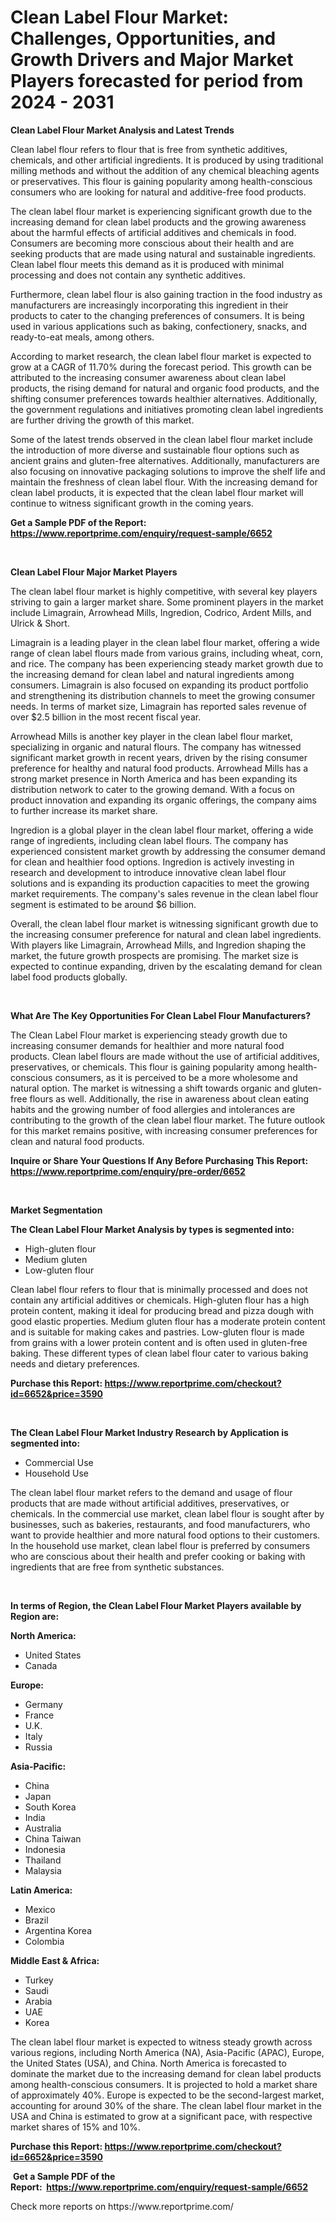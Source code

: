 <p><h1>Clean Label Flour Market: Challenges, Opportunities, and Growth Drivers and Major Market Players forecasted for period from 2024 - 2031</h1></p><p><strong>Clean Label Flour Market Analysis and Latest Trends</strong></p>
<p><p>Clean label flour refers to flour that is free from synthetic additives, chemicals, and other artificial ingredients. It is produced by using traditional milling methods and without the addition of any chemical bleaching agents or preservatives. This flour is gaining popularity among health-conscious consumers who are looking for natural and additive-free food products.</p><p>The clean label flour market is experiencing significant growth due to the increasing demand for clean label products and the growing awareness about the harmful effects of artificial additives and chemicals in food. Consumers are becoming more conscious about their health and are seeking products that are made using natural and sustainable ingredients. Clean label flour meets this demand as it is produced with minimal processing and does not contain any synthetic additives.</p><p>Furthermore, clean label flour is also gaining traction in the food industry as manufacturers are increasingly incorporating this ingredient in their products to cater to the changing preferences of consumers. It is being used in various applications such as baking, confectionery, snacks, and ready-to-eat meals, among others.</p><p>According to market research, the clean label flour market is expected to grow at a CAGR of 11.70% during the forecast period. This growth can be attributed to the increasing consumer awareness about clean label products, the rising demand for natural and organic food products, and the shifting consumer preferences towards healthier alternatives. Additionally, the government regulations and initiatives promoting clean label ingredients are further driving the growth of this market.</p><p>Some of the latest trends observed in the clean label flour market include the introduction of more diverse and sustainable flour options such as ancient grains and gluten-free alternatives. Additionally, manufacturers are also focusing on innovative packaging solutions to improve the shelf life and maintain the freshness of clean label flour. With the increasing demand for clean label products, it is expected that the clean label flour market will continue to witness significant growth in the coming years.</p></p>
<p><strong>Get a Sample PDF of the Report:&nbsp; <a href="https://www.reportprime.com/enquiry/request-sample/6652">https://www.reportprime.com/enquiry/request-sample/6652</a></strong></p>
<p>&nbsp;</p>
<p><strong>Clean Label Flour Major Market Players</strong></p>
<p><p>The clean label flour market is highly competitive, with several key players striving to gain a larger market share. Some prominent players in the market include Limagrain, Arrowhead Mills, Ingredion, Codrico, Ardent Mills, and Ulrick & Short.</p><p>Limagrain is a leading player in the clean label flour market, offering a wide range of clean label flours made from various grains, including wheat, corn, and rice. The company has been experiencing steady market growth due to the increasing demand for clean label and natural ingredients among consumers. Limagrain is also focused on expanding its product portfolio and strengthening its distribution channels to meet the growing consumer needs. In terms of market size, Limagrain has reported sales revenue of over $2.5 billion in the most recent fiscal year.</p><p>Arrowhead Mills is another key player in the clean label flour market, specializing in organic and natural flours. The company has witnessed significant market growth in recent years, driven by the rising consumer preference for healthy and natural food products. Arrowhead Mills has a strong market presence in North America and has been expanding its distribution network to cater to the growing demand. With a focus on product innovation and expanding its organic offerings, the company aims to further increase its market share.</p><p>Ingredion is a global player in the clean label flour market, offering a wide range of ingredients, including clean label flours. The company has experienced consistent market growth by addressing the consumer demand for clean and healthier food options. Ingredion is actively investing in research and development to introduce innovative clean label flour solutions and is expanding its production capacities to meet the growing market requirements. The company's sales revenue in the clean label flour segment is estimated to be around $6 billion.</p><p>Overall, the clean label flour market is witnessing significant growth due to the increasing consumer preference for natural and clean label ingredients. With players like Limagrain, Arrowhead Mills, and Ingredion shaping the market, the future growth prospects are promising. The market size is expected to continue expanding, driven by the escalating demand for clean label food products globally.</p></p>
<p>&nbsp;</p>
<p><strong>What Are The Key Opportunities For Clean Label Flour Manufacturers?</strong></p>
<p><p>The Clean Label Flour market is experiencing steady growth due to increasing consumer demands for healthier and more natural food products. Clean label flours are made without the use of artificial additives, preservatives, or chemicals. This flour is gaining popularity among health-conscious consumers, as it is perceived to be a more wholesome and natural option. The market is witnessing a shift towards organic and gluten-free flours as well. Additionally, the rise in awareness about clean eating habits and the growing number of food allergies and intolerances are contributing to the growth of the clean label flour market. The future outlook for this market remains positive, with increasing consumer preferences for clean and natural food products.</p></p>
<p><strong>Inquire or Share Your Questions If Any Before Purchasing This Report: <a href="https://www.reportprime.com/enquiry/pre-order/6652">https://www.reportprime.com/enquiry/pre-order/6652</a></strong></p>
<p>&nbsp;</p>
<p><strong>Market Segmentation</strong></p>
<p><strong>The Clean Label Flour Market Analysis by types is segmented into:</strong></p>
<p><ul><li>High-gluten flour</li><li>Medium gluten</li><li>Low-gluten flour</li></ul></p>
<p><p>Clean label flour refers to flour that is minimally processed and does not contain any artificial additives or chemicals. High-gluten flour has a high protein content, making it ideal for producing bread and pizza dough with good elastic properties. Medium gluten flour has a moderate protein content and is suitable for making cakes and pastries. Low-gluten flour is made from grains with a lower protein content and is often used in gluten-free baking. These different types of clean label flour cater to various baking needs and dietary preferences.</p></p>
<p><strong>Purchase this Report:&nbsp;<a href="https://www.reportprime.com/checkout?id=6652&price=3590">https://www.reportprime.com/checkout?id=6652&price=3590</a></strong></p>
<p>&nbsp;</p>
<p><strong>The Clean Label Flour Market Industry Research by Application is segmented into:</strong></p>
<p><ul><li>Commercial Use</li><li>Household Use</li></ul></p>
<p><p>The clean label flour market refers to the demand and usage of flour products that are made without artificial additives, preservatives, or chemicals. In the commercial use market, clean label flour is sought after by businesses, such as bakeries, restaurants, and food manufacturers, who want to provide healthier and more natural food options to their customers. In the household use market, clean label flour is preferred by consumers who are conscious about their health and prefer cooking or baking with ingredients that are free from synthetic substances.</p></p>
<p>&nbsp;</p>
<p><strong>In terms of Region, the Clean Label Flour Market Players available by Region are:</strong></p>
<p>
    <p> <strong> North America: </strong>
        <ul>
            <li>United States</li>
            <li>Canada</li>
        </ul>
        </p> 
    <p> <strong> Europe: </strong>
        <ul>
            <li>Germany</li>
            <li>France</li>
            <li>U.K.</li>
            <li>Italy</li>
            <li>Russia</li>
        </ul>
        </p> 
    <p> <strong> Asia-Pacific: </strong>
        <ul>
            <li>China</li>
            <li>Japan</li>
            <li>South Korea</li>
            <li>India</li>
            <li>Australia</li>
            <li>China Taiwan</li>
            <li>Indonesia</li>
            <li>Thailand</li>
            <li>Malaysia</li>
        </ul>
        </p> 
    <p> <strong> Latin America: </strong>
        <ul>
            <li>Mexico</li>
            <li>Brazil</li>
            <li>Argentina Korea</li>
            <li>Colombia</li>
        </ul>
        </p> 
    <p> <strong> Middle East & Africa: </strong>
        <ul>
            <li>Turkey</li>
            <li>Saudi</li>
            <li>Arabia</li>
            <li>UAE</li>
            <li>Korea</li>
        </ul>
    </p>
    </p>
<p><p>The clean label flour market is expected to witness steady growth across various regions, including North America (NA), Asia-Pacific (APAC), Europe, the United States (USA), and China. North America is forecasted to dominate the market due to the increasing demand for clean label products among health-conscious consumers. It is projected to hold a market share of approximately 40%. Europe is expected to be the second-largest market, accounting for around 30% of the share. The clean label flour market in the USA and China is estimated to grow at a significant pace, with respective market shares of 15% and 10%.</p></p>
<p><strong>Purchase this Report: <a href="https://www.reportprime.com/checkout?id=6652&price=3590">https://www.reportprime.com/checkout?id=6652&price=3590</a></strong></p>
<p>&nbsp;<strong>Get a Sample PDF of the Report:&nbsp;&nbsp;<a href="https://www.reportprime.com/enquiry/request-sample/6652">https://www.reportprime.com/enquiry/request-sample/6652</a></strong></p>
<p><strong></strong></p>
<p>Check more reports on https://www.reportprime.com/</p>